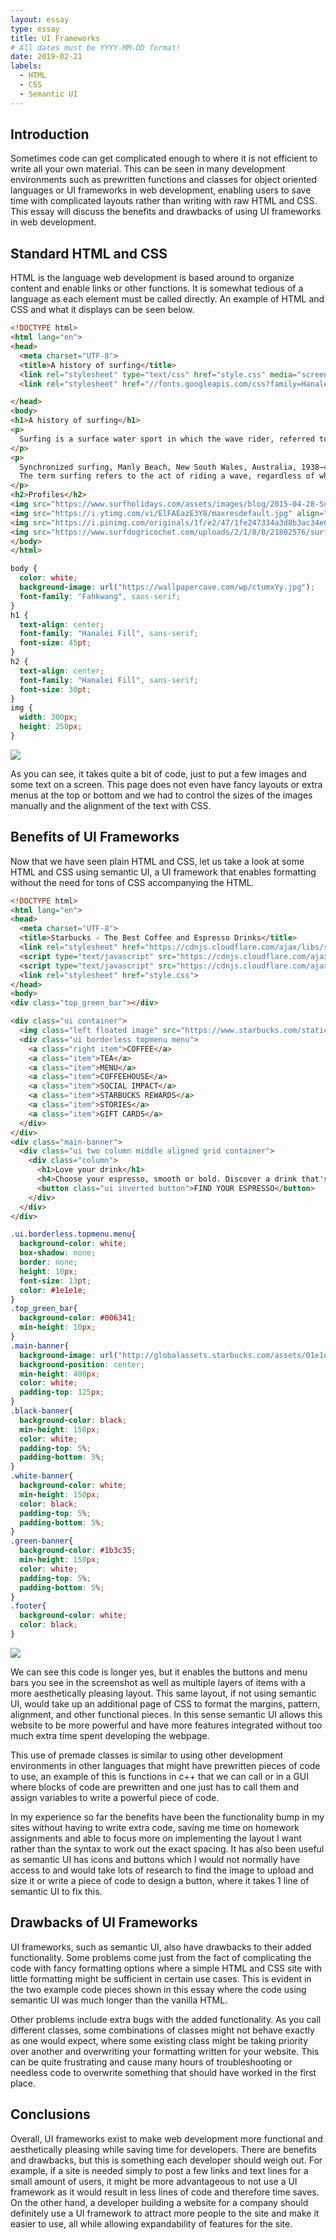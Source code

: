 ```yaml
---
layout: essay
type: essay
title: UI Frameworks
# All dates must be YYYY-MM-DD format!
date: 2019-02-21
labels:
  - HTML
  - CSS
  - Semantic UI
---
```


<!-- UI Frameworks are not simple. In fact, they can be almost as complicated to learn as a new programming language. Given that, why bother to use something like Semantic UI? What does one get in return for the investment of time and frustration? Why not just use raw HTML and CSS? Are the software engineering benefits of UI frameworks?

          For this assignment, create an engaging and informative essay about UI Frameworks. You might want to discuss some of the issues raised above, as well as your own personal experience with Semantic UI. Or perhaps you’ve also used another framework such as Twitter Bootstrap. In that case, it might be interesting to read your perspective on a comparison of the two.

          Feel free to go in another direction entirely, as long as you are discussing UI Frameworks, and as long as the result is interesting, informative, and insightful. Write for the world!

-->

## Introduction
Sometimes code can get complicated enough to where it is not efficient to write all your own material. This can be seen in many development environments such as prewritten functions and classes for object oriented languages or UI frameworks in web development, enabling users to save time with complicated layouts rather than writing with raw HTML and CSS. This essay will discuss the benefits and drawbacks of using UI frameworks in web development.

## Standard HTML and CSS
HTML is the language web development is based around to organize content and enable links or other functions. It is somewhat tedious of a language as each element must be called directly. An example of HTML and CSS and what it displays can be seen below.
```html
<!DOCTYPE html>
<html lang="en">
<head>
  <meta charset="UTF-8">
  <title>A history of surfing</title>
  <link rel="stylesheet" type="text/css" href="style.css" media="screen" />
  <link rel="stylesheet" href="//fonts.googleapis.com/css?family=Hanalei+Fill|Fahkwang" />

</head>
<body>
<h1>A history of surfing</h1>
<p>
  Surfing is a surface water sport in which the wave rider, referred to as a surfer, rides on the forward or deep face of a moving wave, which usually carries the surfer towards the shore. Waves suitable for surfing are primarily found in the ocean, but can also be found in lakes or rivers in the form of a standing wave or tidal bore. However, surfers can also utilize artificial waves such as those from boat wakes and the waves created in artificial wave pools.
</p>
<p>
  Synchronized surfing, Manly Beach, New South Wales, Australia, 1938–46
  The term surfing refers to the act of riding a wave, regardless of whether the wave is ridden with a board or without a board, and regardless of the stance used. The native peoples of the Pacific, for instance, surfed waves on alaia, paipo, and other such craft, and did so on their belly and knees. The modern-day definition of surfing, however, most often refers to a surfer riding a wave standing up on a surfboard; this is also referred to as stand-up surfing.
</p>
<h2>Profiles</h2>
<img src="https://www.surfholidays.com/assets/images/blog/2015-04-28-Surfing-Animals-Seal.jpg" align="middle">
<img src="https://i.ytimg.com/vi/ElFAEazE3Y8/maxresdefault.jpg" align="middle">
<img src="https://i.pinimg.com/originals/1f/e2/47/1fe247334a3d8b3ac34e0217ef198f8b.jpg" align="middle">
<img src="https://www.surfdogricochet.com/uploads/2/1/8/0/21802576/surf-dog-san-diego_1_orig.jpg" align="middle">
</body>
</html>
```
```css
body {
  color: white;
  background-image: url("https://wallpapercave.com/wp/ctumxYy.jpg");
  font-family: "Fahkwang", sans-serif;
}
h1 {
  text-align: center;
  font-family: "Hanalei Fill", sans-serif;
  font-size: 45pt;
}
h2 {
  text-align: center;
  font-family: "Hanalei Fill", sans-serif;
  font-size: 30pt;
}
img {
  width: 300px;
  height: 250px;
}

```
<img class="ui image" src="{{ site.baseurl }}/images/historyofsurfing.png">

As you can see, it takes quite a bit of code, just to put a few images and some text on a screen. This page does not even have fancy layouts or extra menus at the top or bottom and we had to control the sizes of the images manually and the alignment of the text with CSS.  

## Benefits of UI Frameworks
Now that we have seen plain HTML and CSS, let us take a look at some HTML and CSS using semantic UI, a UI framework that enables formatting without the need for tons of CSS accompanying the HTML.
```html
<!DOCTYPE html>
<html lang="en">
<head>
  <meta charset="UTF-8">
  <title>Starbucks - The Best Coffee and Espresso Drinks</title>
  <link rel="stylesheet" href="https://cdnjs.cloudflare.com/ajax/libs/semantic-ui/2.4.1/semantic.min.css">
  <script type="text/javascript" src="https://cdnjs.cloudflare.com/ajax/libs/jquery/3.3.1/jquery.min.js"></script>
  <script type="text/javascript" src="https://cdnjs.cloudflare.com/ajax/libs/semantic-ui/2.4.1/semantic.min.js"></script>
  <link rel="stylesheet" href="style.css">
</head>
<body>
<div class="top_green_bar"></div>

<div class="ui container">
  <img class="left floated image" src="https://www.starbucks.com/static/images/global/logo.svg" style="padding: 50px 0px 0px 0px;">
  <div class="ui borderless topmenu menu">
    <a class="right item">COFFEE</a>
    <a class="item">TEA</a>
    <a class="item">MENU</a>
    <a class="item">COFFEEHOUSE</a>
    <a class="item">SOCIAL IMPACT</a>
    <a class="item">STARBUCKS REWARDS</a>
    <a class="item">STORIES</a>
    <a class="item">GIFT CARDS</a>
  </div>
</div>
<div class="main-banner">
  <div class="ui two column middle aligned grid container">
    <div class="column">
      <h1>Love your drink</h1>
      <h4>Choose your espresso, smooth or bold. Discover a drink that's made for you. </h4>
      <button class="ui inverted button">FIND YOUR ESPRESSO</button>
    </div>
  </div>
</div>
```
```css
.ui.borderless.topmenu.menu{
  background-color: white;
  box-shadow: none;
  border: none;
  height: 10px;
  font-size: 13pt;
  color: #1e1e1e;
}
.top_green_bar{
  background-color: #006341;
  min-height: 10px;
}
.main-banner{
  background-image: url("http://globalassets.starbucks.com/assets/01e1dd5076914ee48f267e376491059c.jpg");
  background-position: center;
  min-height: 400px;
  color: white;
  padding-top: 125px;
}
.black-banner{
  background-color: black;
  min-height: 150px;
  color: white;
  padding-top: 5%;
  padding-bottom: 5%;
}
.white-banner{
  background-color: white;
  min-height: 150px;
  color: black;
  padding-top: 5%;
  padding-bottom: 5%;
}
.green-banner{
  background-color: #1b3c35;
  min-height: 150px;
  color: white;
  padding-top: 5%;
  padding-bottom: 5%;
}
.footer{
  background-color: white;
  color: black;
}
```

<img class="ui image" src="{{ site.baseurl }}/images/starbucks.png">

We can see this code is longer yes, but it enables the buttons and menu bars you see in the screenshot as well as multiple layers of items with a more aesthetically pleasing layout. This same layout, if not using semantic UI, would take up an additional page of CSS to format the margins, pattern, alignment, and other functional pieces. In this sense semantic UI allows this website to be more powerful and have more features integrated without too much extra time spent developing the webpage.

This use of premade classes is similar to using other development environments in other languages that might have prewritten pieces of code to use, an example of this is functions in c++ that we can call or in a GUI where blocks of code are prewritten and one just has to call them and assign variables to write a powerful piece of code.

In my experience so far the benefits have been the functionality bump in my sites without having to write extra code, saving me time on homework assignments and able to focus more on implementing the layout I want rather than the syntax to work out the exact spacing. It has also been useful as semantic UI has icons and buttons which I would not normally have access to and would take lots of research to find the image to upload and size it or write a piece of code to design a button, where it takes 1 line of semantic UI to fix this.
## Drawbacks of UI Frameworks
UI frameworks, such as semantic UI, also have drawbacks to their added functionality. Some problems come just from the fact of complicating the code with fancy formatting options where a simple HTML and CSS site with little formatting might be sufficient in certain use cases. This is evident in the two example code pieces shown in this essay where the code using semantic UI was much longer than the vanilla HTML.

Other problems include extra bugs with the added functionality. As you call different classes, some combinations of classes might not behave exactly as one would expect, where some existing class might be taking priority over another and overwriting your formatting written for your website. This can be quite frustrating and cause many hours of troubleshooting or needless code to overwrite something that should have worked in the first place.
## Conclusions
Overall, UI frameworks exist to make web development more functional and aesthetically pleasing while saving time for developers. There are benefits and drawbacks, but this is something each developer should weigh out. For example, if a site is needed simply to post a few links and text lines for a small amount of users, it might be more advantageous to not use a UI framework as it would result in less lines of code and therefore time saves. On the other hand, a developer building a website for a company should definitely use a UI framework to attract more people to the site and make it easier to use, all while allowing expandability of features for the site.
